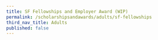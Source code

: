 ```yaml
---
title: SF Fellowships and Employer Award (WIP)
permalink: /scholarshipsandawards/adults/sf-fellowships
third_nav_title: Adults
published: false
---
```

